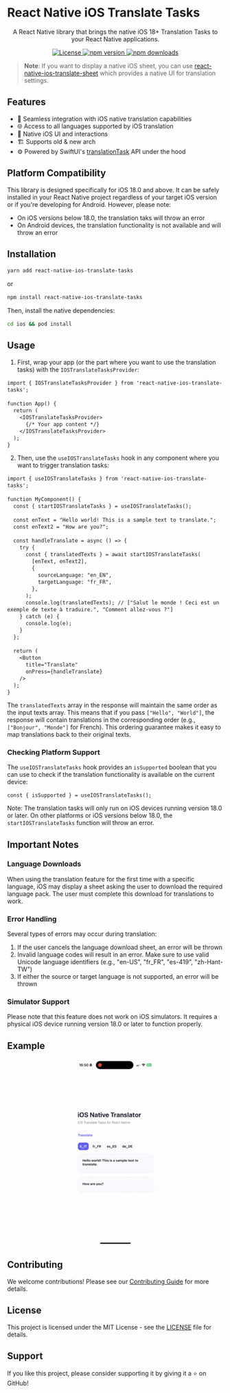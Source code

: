 # React Native iOS Translate Tasks

<p align="center">
  A React Native library that brings the native iOS 18+ Translation Tasks to your React Native applications.
</p>

<p align="center">
  <a href="https://github.com/huextrat/react-native-ios-translate-tasks/blob/main/LICENSE">
    <img alt="License" src="https://img.shields.io/badge/license-MIT-blue.svg?style=for-the-badge" />
  </a>
  <a href="https://www.npmjs.com/package/react-native-ios-translate-tasks">
    <img alt="npm version" src="https://img.shields.io/npm/v/react-native-ios-translate-tasks.svg?style=for-the-badge" />
  </a>
  <a href="https://www.npmjs.com/package/react-native-ios-translate-tasks">
    <img alt="npm downloads" src="https://img.shields.io/npm/dm/react-native-ios-translate-tasks.svg?style=for-the-badge" />
  </a>
</p>

> **Note**: If you want to display a native iOS sheet, you can use [react-native-ios-translate-sheet](https://github.com/huextrat/react-native-ios-translate-sheet) which provides a native UI for translation settings.

## Features

- 🔄 Seamless integration with iOS native translation capabilities
- 🌐 Access to all languages supported by iOS translation
- 📱 Native iOS UI and interactions
- 🏗️ Supports old & new arch
- ⚙️ Powered by SwiftUI's [translationTask](https://developer.apple.com/documentation/swiftui/view/translationtask(source:target:action:)) API under the hood

## Platform Compatibility

This library is designed specifically for iOS 18.0 and above. It can be safely installed in your React Native project regardless of your target iOS version or if you're developing for Android. However, please note:

- On iOS versions below 18.0, the translation taks will throw an error
- On Android devices, the translation functionality is not available and will throw an error

## Installation

```sh
yarn add react-native-ios-translate-tasks
```
or
```sh
npm install react-native-ios-translate-tasks
```

Then, install the native dependencies:

```sh
cd ios && pod install
```

## Usage

1. First, wrap your app (or the part where you want to use the translation tasks) with the `IOSTranslateTasksProvider`:

```tsx
import { IOSTranslateTasksProvider } from 'react-native-ios-translate-tasks';

function App() {
  return (
    <IOSTranslateTasksProvider>
      {/* Your app content */}
    </IOSTranslateTasksProvider>
  );
}
```

2. Then, use the `useIOSTranslateTasks` hook in any component where you want to trigger translation tasks:

```tsx
import { useIOSTranslateTasks } from 'react-native-ios-translate-tasks';

function MyComponent() {
  const { startIOSTranslateTasks } = useIOSTranslateTasks();

  const enText = "Hello world! This is a sample text to translate.";
  const enText2 = "How are you?";

  const handleTranslate = async () => {
    try {
      const { translatedTexts } = await startIOSTranslateTasks(
        [enText, enText2],
        {
          sourceLanguage: "en_EN",
          targetLanguage: "fr_FR",
        },
      );
      console.log(translatedTexts); // ["Salut le monde ! Ceci est un exemple de texte à traduire.", "Comment allez-vous ?"]
    } catch (e) {
      console.log(e);
    }
  };

  return (
    <Button 
      title="Translate" 
      onPress={handleTranslate} 
    />
  );
}
```

The `translatedTexts` array in the response will maintain the same order as the input texts array. This means that if you pass `["Hello", "World"]`, the response will contain translations in the corresponding order (e.g., `["Bonjour", "Monde"]` for French). This ordering guarantee makes it easy to map translations back to their original texts.

### Checking Platform Support

The `useIOSTranslateTasks` hook provides an `isSupported` boolean that you can use to check if the translation functionality is available on the current device:

```tsx
const { isSupported } = useIOSTranslateTasks();
```

Note: The translation tasks will only run on iOS devices running version 18.0 or later. On other platforms or iOS versions below 18.0, the `startIOSTranslateTasks` function will throw an error.

## Important Notes

### Language Downloads
When using the translation feature for the first time with a specific language, iOS may display a sheet asking the user to download the required language pack. The user must complete this download for translations to work.

### Error Handling
Several types of errors may occur during translation:

1. If the user cancels the language download sheet, an error will be thrown
2. Invalid language codes will result in an error. Make sure to use valid Unicode language identifiers (e.g., "en-US", "fr_FR", "es-419", "zh-Hant-TW")
3. If either the source or target language is not supported, an error will be thrown

### Simulator Support
Please note that this feature does not work on iOS simulators. It requires a physical iOS device running version 18.0 or later to function properly.

## Example

<center>
<img src="./resources/demo.gif" width="200">
</center>

## Contributing

We welcome contributions! Please see our [Contributing Guide](CONTRIBUTING.md) for more details.

## License

This project is licensed under the MIT License - see the [LICENSE](LICENSE) file for details.

## Support

If you like this project, please consider supporting it by giving it a ⭐️ on GitHub!
